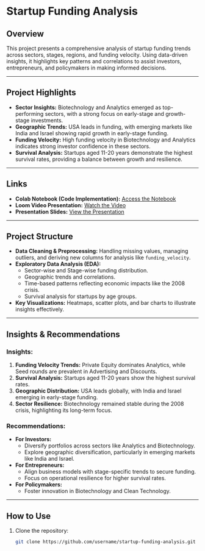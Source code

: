 # **Startup Funding Analysis**

## **Overview**  
This project presents a comprehensive analysis of startup funding trends across sectors, stages, regions, and funding velocity. Using data-driven insights, it highlights key patterns and correlations to assist investors, entrepreneurs, and policymakers in making informed decisions.

---

## **Project Highlights**  
- **Sector Insights:** Biotechnology and Analytics emerged as top-performing sectors, with a strong focus on early-stage and growth-stage investments.  
- **Geographic Trends:** USA leads in funding, with emerging markets like India and Israel showing rapid growth in early-stage funding.  
- **Funding Velocity:** High funding velocity in Biotechnology and Analytics indicates strong investor confidence in these sectors.  
- **Survival Analysis:** Startups aged 11-20 years demonstrate the highest survival rates, providing a balance between growth and resilience.

---

## **Links**  

- **Colab Notebook (Code Implementation):** [Access the Notebook](https://colab.research.google.com/drive/1JqSeJy0Ektg1VZXjzdCl5YTYQz-KrcoM?usp=sharing)  
- **Loom Video Presentation:** [Watch the Video](https://www.loom.com/share/2ff663a8c608432cab561911b5aa251f)  
- **Presentation Slides:** [View the Presentation](https://www.canva.com/design/DAGXXVgWOtE/1gpFHSw5SfgUpzJzHGwS7w/edit?utm_content=DAGXXVgWOtE&utm_campaign=designshare&utm_medium=link2&utm_source=sharebutton)

---

## **Project Structure**  

- **Data Cleaning & Preprocessing:** Handling missing values, managing outliers, and deriving new columns for analysis like `funding_velocity`.  
- **Exploratory Data Analysis (EDA):**  
  - Sector-wise and Stage-wise funding distribution.  
  - Geographic trends and correlations.  
  - Time-based patterns reflecting economic impacts like the 2008 crisis.  
  - Survival analysis for startups by age groups.  
- **Key Visualizations:** Heatmaps, scatter plots, and bar charts to illustrate insights effectively.  

---

## **Insights & Recommendations**  

### **Insights:**  
1. **Funding Velocity Trends:** Private Equity dominates Analytics, while Seed rounds are prevalent in Advertising and Discounts.  
2. **Survival Analysis:** Startups aged 11-20 years show the highest survival rates.  
3. **Geographic Distribution:** USA leads globally, with India and Israel emerging in early-stage funding.  
4. **Sector Resilience:** Biotechnology remained stable during the 2008 crisis, highlighting its long-term focus.  

### **Recommendations:**  
- **For Investors:**  
  - Diversify portfolios across sectors like Analytics and Biotechnology.  
  - Explore geographic diversification, particularly in emerging markets like India and Israel.  
- **For Entrepreneurs:**  
  - Align business models with stage-specific trends to secure funding.  
  - Focus on operational resilience for higher survival rates.  
- **For Policymakers:**  
  - Foster innovation in Biotechnology and Clean Technology.  

---

## **How to Use**  

1. Clone the repository:  
   ```bash
   git clone https://github.com/username/startup-funding-analysis.git
